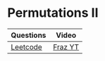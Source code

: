 Permutations II
===

|Questions|Video|
|-|-|
|[Leetcode](https://leetcode.com/problems/permutations-ii/description/)|[Fraz YT](https://youtu.be/is_T6uzlTyg)|
